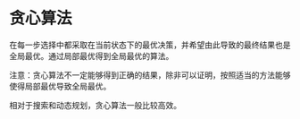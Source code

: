 # 贪心算法

在每一步选择中都采取在当前状态下的最优决策，并希望由此导致的最终结果也是全局最优。通过局部最优得到全局最优的算法。

注意：贪心算法不一定能够得到正确的结果，除非可以证明，按照适当的方法能够使得局部最优导致全局最优。

相对于搜索和动态规划，贪心算法一般比较高效。